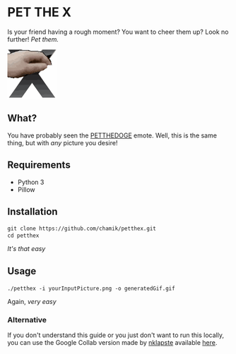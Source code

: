 # PET THE X 
Is your friend having a rough moment? You want to cheer them up? Look no further! *Pet them.*

![](media/X.gif)

## What?
You have probably seen the [PETTHEDOGE](https://betterttv.com/emotes/5f1c26426f378244660164c5) emote. Well, this is the same thing, but with *any* picture you desire!

## Requirements

- Python 3
- Pillow

## Installation

```
git clone https://github.com/chamik/petthex.git
cd petthex
```

*It's that easy*

## Usage

``
./petthex -i yourInputPicture.png -o generatedGif.gif
``

Again, *very easy*

### Alternative

If you don't understand this guide or you just don't want to run this locally, you can use the Google Collab version made by [nklapste](https://github.com/nklapste) available [here](https://colab.research.google.com/drive/1xejUjlPtmKxFhYUxUjYKrIk5VEV2gnx6?usp=sharing).
